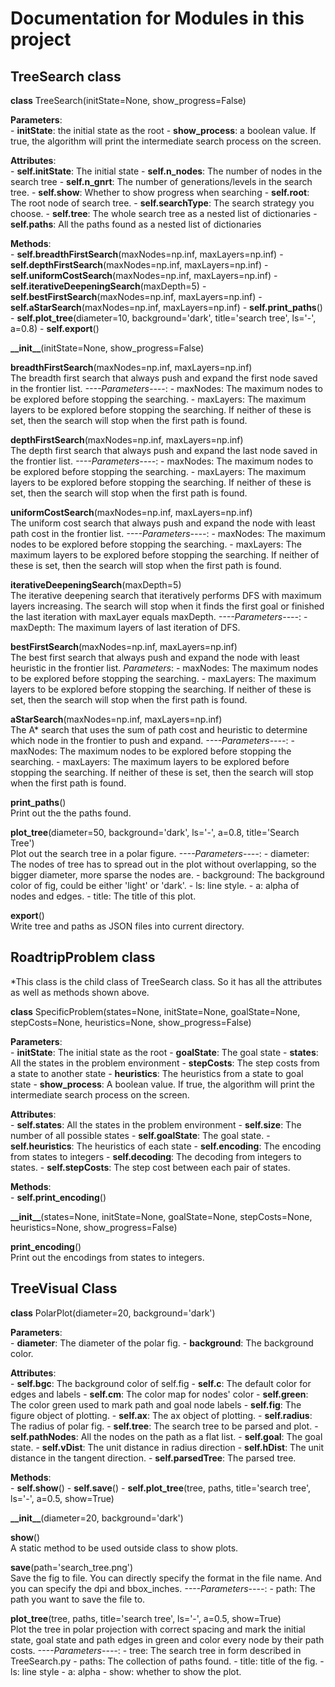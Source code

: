 # Documentation for Modules in this project

## TreeSearch class
**class** TreeSearch(initState=None, show_progress=False)

**Parameters**:  
    - **initState**: the initial state as the root
    - **show_process**: a boolean value. If true, the algorithm will print the intermediate search process on the screen.
  
**Attributes**:  
    - **self.initState**: The initial state
    - **self.n_nodes**: The number of nodes in the search tree
    - **self.n_gnrt**: The number of generations/levels in the search tree.
    - **self.show**: Whether to show progress when searching
    - **self.root**: The root node of search tree.
    - **self.searchType**: The search strategy you choose.
    - **self.tree**: The whole search tree as a nested list of dictionaries
    - **self.paths**: All the paths found as a nested list of dictionaries

**Methods**:  
    - **self.breadthFirstSearch**(maxNodes=np.inf, maxLayers=np.inf) 
    - **self.depthFirstSearch**(maxNodes=np.inf, maxLayers=np.inf)
    - **self.uniformCostSearch**(maxNodes=np.inf, maxLayers=np.inf)
    - **self.iterativeDeepeningSearch**(maxDepth=5)
    - **self.bestFirstSearch**(maxNodes=np.inf, maxLayers=np.inf)
    - **self.aStarSearch**(maxNodes=np.inf, maxLayers=np.inf)
    - **self.print_paths**()
    - **self.plot_tree**(diameter=10, background='dark', title='search tree', ls='-', a=0.8)
    - **self.export**()

**\_\_init\_\_**(initState=None, show_progress=False)
    
**breadthFirstSearch**(maxNodes=np.inf, maxLayers=np.inf)  
    The breadth first search that always push and expand the first node saved in the frontier list.
    *----Parameters----*:
    - maxNodes: The maximum nodes to be explored before stopping the searching.
    - maxLayers: The maximum layers to be explored before stopping the searching.
    If neither of these is set, then the search will stop when the first path is found.

**depthFirstSearch**(maxNodes=np.inf, maxLayers=np.inf)  
    The depth first search that always push and expand the last node saved in the frontier list.
    *----Parameters----*:
    - maxNodes: The maximum nodes to be explored before stopping the searching.
    - maxLayers: The maximum layers to be explored before stopping the searching.
    If neither of these is set, then the search will stop when the first path is found.
    
**uniformCostSearch**(maxNodes=np.inf, maxLayers=np.inf)  
    The uniform cost search that always push and expand the node with least path cost in the frontier list.
    *----Parameters----*:
    - maxNodes: The maximum nodes to be explored before stopping the searching.
    - maxLayers: The maximum layers to be explored before stopping the searching.
    If neither of these is set, then the search will stop when the first path is found.
    
**iterativeDeepeningSearch**(maxDepth=5)  
    The iterative deepening search that iteratively performs DFS with maximum layers increasing. The search will stop when it finds the first goal or finished the last iteration with maxLayer equals maxDepth.
    *----Parameters----*:
    - maxDepth: The maximum layers of last iteration of DFS.
    
**bestFirstSearch**(maxNodes=np.inf, maxLayers=np.inf)  
    The best first search that always push and expand the node with least heuristic in the frontier list.
    *Parameters*:
    - maxNodes: The maximum nodes to be explored before stopping the searching.
    - maxLayers: The maximum layers to be explored before stopping the searching.
    If neither of these is set, then the search will stop when the first path is found.

**aStarSearch**(maxNodes=np.inf, maxLayers=np.inf)  
    The A* search that uses the sum of path cost and heuristic to determine which node in the frontier to push and expand.
    *----Parameters----*:
    - maxNodes: The maximum nodes to be explored before stopping the searching.
    - maxLayers: The maximum layers to be explored before stopping the searching.
    If neither of these is set, then the search will stop when the first path is found.

**print_paths**()   
    Print out the the paths found.
    
**plot_tree**(diameter=50, background='dark', ls='-', a=0.8, title='Search Tree')   
    Plot out the search tree in a polar figure.
    *----Parameters----*:
    - diameter: The nodes of tree has to spread out in the plot without overlapping, so the bigger diameter, more sparse the nodes are.
    - background: The background color of fig, could be either 'light' or 'dark'.
    - ls: line style.
    - a: alpha of nodes and edges.
    - title: The title of this plot.
    
**export**()    
    Write tree and paths as JSON files into current directory.


## RoadtripProblem class  
\*This class is the child class of TreeSearch class. So it has all the attributes as well as methods shown above.

**class** SpecificProblem(states=None, initState=None, goalState=None, stepCosts=None, heuristics=None, show_progress=False)

**Parameters**:  
    - **initState**: The initial state as the root
    - **goalState**: The goal state
    - **states**: All the states in the problem environment
    - **stepCosts**: The step costs from a state to another state
    - **heuristics**: The heuristics from a state to goal state
    - **show_process**: A boolean value. If true, the algorithm will print the intermediate search process on the screen.
  
**Attributes**:  
    - **self.states**: All the states in the problem environment
    - **self.size**: The number of all possible states
    - **self.goalState**: The goal state.
    - **self.heuristics**: The heuristics of each state
    - **self.encoding**: The encoding from states to integers
    - **self.decoding**: The decoding from integers to states.
    - **self.stepCosts**: The step cost between each pair of states. 

**Methods**:  
    - **self.print_encoding**() 

**\_\_init\_\_**(states=None, initState=None, goalState=None, stepCosts=None, heuristics=None, show_progress=False)

**print_encoding**()   
    Print out the encodings from states to integers.


## TreeVisual Class  
**class** PolarPlot(diameter=20, background='dark')

**Parameters**:  
    - **diameter**: The diameter of the polar fig.
    - **background**: The background color.
  
**Attributes**:  
    - **self.bgc**: The background color of self.fig
    - **self.c**: The default color for edges and labels
    - **self.cm**: The color map for nodes' color
    - **self.green**: The color green used to mark path and goal node labels
    - **self.fig**: The figure object of plotting.
    - **self.ax**: The ax object of plotting.
    - **self.radius**: The radius of polar fig. 
    - **self.tree**: The search tree to be parsed and plot. 
    - **self.pathNodes**: All the nodes on the path as a flat list.
    - **self.goal**: The goal state.
    - **self.vDist**: The unit distance in radius direction
    - **self.hDist**: The unit distance in the tangent direction.
    - **self.parsedTree**: The parsed tree.

**Methods**:  
    - **self.show**() 
    - **self.save**()
    - **self.plot_tree**(tree, paths, title='search tree', ls='-', a=0.5, show=True)

**\_\_init\_\_**(diameter=20, background='dark')

**show**()   
    A static method to be used outside class to show plots.

**save**(path='search_tree.png')    
    Save the fig to file. You can directly specify the format in the file name. And you can specify the dpi and bbox_inches. 
    *----Parameters----*:
    - path: The path you want to save the file to.

**plot_tree**(tree, paths, title='search tree', ls='-', a=0.5, show=True)    
    Plot the tree in polar projection with correct spacing and mark the initial state, goal state and path edges in green and color every node by their path costs.
    *----Parameters----*:
    - tree: The search tree in form described in TreeSearch.py
    - paths: The collection of paths found.
    - title: title of the fig.
    - ls: line style
    - a: alpha
    - show: whether to show the plot.




